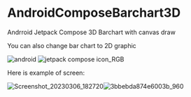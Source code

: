 # AndroidComposeBarchart3D
Andrroid Jetpack Compose
3D Barchart with canvas draw

You can also change bar chart to 2D graphic

 ![android](https://user-images.githubusercontent.com/29164777/223150926-a707b900-0495-4420-9b17-bfc80e63dd6b.svg) ![jetpack compose icon_RGB](https://user-images.githubusercontent.com/29164777/223151503-667bbcb2-71fb-42c6-881c-9905a6c8150f.png)



Here is example of screen:

![Screenshot_20230306_182720](https://user-images.githubusercontent.com/29164777/223152557-b7b24fe5-c53d-4e41-8ded-28de7fddcfcc.png)![3bbebda874e6003b_960](https://user-images.githubusercontent.com/29164777/226410652-84b09cc1-d118-4306-a494-5fc18ddf42ac.png) 
